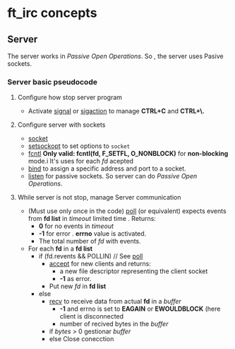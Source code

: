 # ft_irc concepts

## Server

The server works in *Passive Open Operations*. So , the server uses Pasive sockets.

### Server basic pseudocode

1. Configure how stop server program
	- Activate [signal](https://man7.org/linux/man-pages/man2/signal.2.html) or [sigaction](https://man7.org/linux/man-pages/man2/sigaction.2.html) to manage **CTRL+C** and **CTRL+\\.**

2. Configure server with sockets
	- [socket](https://man7.org/linux/man-pages/man2/socket.2.html)
	- [setsockopt](https://man7.org/linux/man-pages/man3/setsockopt.3p.html) to set options to `socket`
	- [fcntl](https://man7.org/linux/man-pages/man2/fcntl.2.html) **Only valid: fcntl(fd, F_SETFL, O_NONBLOCK)** for **non-blocking** mode.i It's uses for each *fd* acepted
	- [bind](https://man7.org/linux/man-pages/man2/bind.2.html) to assign a specific address and port to a socket.
	- [listen](https://man7.org/linux/man-pages/man2/listen.2.html) for passive sockets. So server can do *Passive Open Operations*.

3. While server is not stop, manage Server communication
	-  (Must use only once in the code) [poll](https://man7.org/linux/man-pages/man2/poll.2.html) (or equivalent) expects events from **fd list** in *timeout* limited time . Returns:
    	- **0** for no events in *timeout* 
		- **-1** for error . **errno** value is activated.
		- The total number of *fd* with events.
	- For each **fd** in a **fd list** 
		- if (fd.revents && POLLIN)  //  See [poll](https://man7.org/linux/man-pages/man2/poll.2.html)
			- [accept](https://man7.org/linux/man-pages/man2/accept.2.html) for new clients and returns:
    			- a new file descriptor representing the client socket
				- **-1** as error.
			- Put new *fd* in **fd list**	
		- else
			- [recv](https://man7.org/linux/man-pages/man2/recv.2.html) to receive data from actual **fd** in a *buffer*
				- **-1** and errno is set to **EAGAIN** or **EWOULDBLOCK** (here client is disconnected
				- number of recived bytes in the *buffer*
			- if *bytes* > 0 gestionar *buffer*
			- else Close conecction

